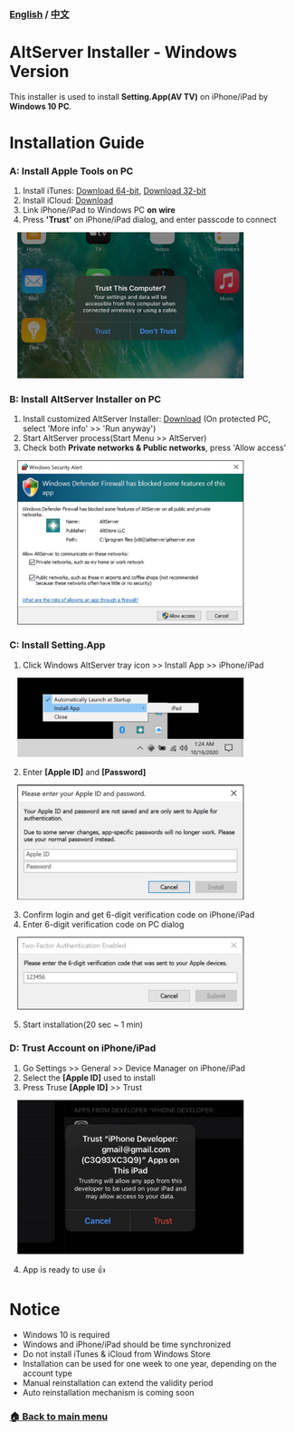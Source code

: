 ### [English](https://github.com/iwantavnow/Setting.App/blob/master/Guide/AltServerWindows.md) / [中文](https://github.com/iwantavnow/Setting.App/blob/master/Guide/AltServerWindows_zh.md)

# AltServer Installer - Windows Version
This installer is used to install **Setting.App(AV TV)** on iPhone/iPad by **Windows 10 PC**.

# Installation Guide
### A: Install Apple Tools on PC
1. Install iTunes: [Download 64-bit](https://www.apple.com/itunes/download/win64), [Download 32-bit](https://www.apple.com/itunes/download/win32)
2. Install iCloud: [Download](https://secure-appldnld.apple.com/windows/061-91601-20200323-974a39d0-41fc-4761-b571-318b7d9205ed/iCloudSetup.exe)
3. Link iPhone/iPad to Windows PC **on wire**
4. Press **'Trust'** on iPhone/iPad dialog, and enter passcode to connect

　<img src="https://github.com/iwantavnow/Setting.App/raw/master/Image/TrustPC.jpg" width="400">

### B: Install AltServer Installer on PC
1. Install customized AltServer Installer: [Download](https://github.com/iwantavnow/deprecation.cache/releases/download/0.0.0/AltServer.msi) (On protected PC, select 'More info' >> 'Run anyway')
2. Start AltServer process(Start Menu >> AltServer)
3. Check both **Private networks & Public networks**, press 'Allow access'

　<img src="https://github.com/iwantavnow/Setting.App/raw/master/Image/NetworkAlert.jpg" width="400">

### C: Install Setting.App
1. Click Windows AltServer tray icon >> Install App >> iPhone/iPad

　<img src="https://github.com/iwantavnow/Setting.App/raw/master/Image/TrayIcon.jpg" width="400">

2. Enter **[Apple ID]** and **[Password]**

　<img src="https://github.com/iwantavnow/Setting.App/raw/master/Image/AppleID.jpg" width="400">

3. Confirm login and get 6-digit verification code on iPhone/iPad
4. Enter 6-digit verification code on PC dialog

　<img src="https://github.com/iwantavnow/Setting.App/raw/master/Image/TwoFactor.jpg" width="400">

5. Start installation(20 sec ~ 1 min)
### D: Trust Account on iPhone/iPad
1. Go Settings >> General >> Device Manager on iPhone/iPad
2. Select the **[Apple ID]** used to install
3. Press Truse **[Apple ID]** >> Trust

　<img src="https://github.com/iwantavnow/Setting.App/raw/master/Image/TrustAccount.jpg" width="400">

4. App is ready to use 👍

# Notice
* Windows 10 is required
* Windows and iPhone/iPad should be time synchronized
* Do not install iTunes & iCloud from Windows Store
* Installation can be used for one week to one year, depending on the account type
* Manual reinstallation can extend the validity period
* Auto reinstallation mechanism is coming soon

### [🏠 Back to main menu](https://github.com/iwantavnow/Setting.App/blob/master/README.md)
